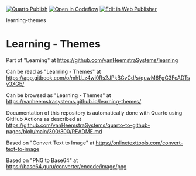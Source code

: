 [![Quarto Publish](https://github.com/vanHeemstraSystems/learning-themes/actions/workflows/publish.yml/badge.svg)](https://github.com/vanHeemstraSystems/learning-themes/actions/workflows/publish.yml)
[![Open in Codeflow](https://developer.stackblitz.com/img/open_in_codeflow_small.svg)](https:///pr.new/vanHeemstraSystems/stackblitz)
[![Edit in Web Publisher](https://developer.stackblitz.com/img/edit_in_web_publisher_small.svg)](https://pr.new/github.com/vanHeemstraSystems/stackblitz/edit/main/README.md)

learning-themes
# Learning - Themes

Part of "Learning" at https://github.com/vanHeemstraSystems/learning

Can be read as "Learning - Themes" at https://app.gitbook.com/o/mhLLz4wi0Rs2JPkBGvCd/s/quwM6FgG3FcADTsy3XGb/

Can be browsed as "Learning - Themes" at https://vanheemstrasystems.github.io/learning-themes/

Documentation of this repository is automatically done with Quarto using GitHub Actions as described at https://github.com/vanHeemstraSystems/quarto-to-github-pages/blob/main/300/300/README.md

Based on "Convert Text to Image" at https://onlinetexttools.com/convert-text-to-image

Based on "PNG to Base64" at https://base64.guru/converter/encode/image/png
